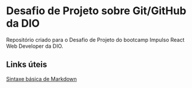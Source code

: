 # Desafio de Projeto sobre Git/GitHub da DIO

Repositório criado para o Desafio de Projeto do bootcamp Impulso React Web Developer da DIO.

## Links úteis
[Sintaxe básica de Markdown](https://www.markdownguide.org/basic-syntax/)
